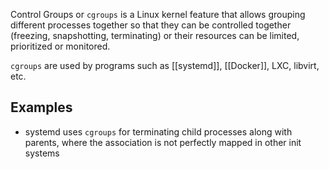 Control Groups or `cgroups` is a Linux kernel feature that allows grouping different processes together so that they can be controlled together (freezing, snapshotting, terminating) or their resources can be limited, prioritized or monitored.

`cgroups` are used by programs such as [[systemd]], [[Docker]], LXC, libvirt, etc.

## Examples
- systemd uses `cgroups` for terminating child processes along with parents, where the association is not perfectly mapped in other init systems
